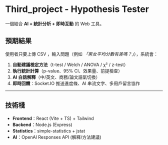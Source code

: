 # Third_project - Hypothesis Tester   
  
一個結合 **AI + 統計分析 + 即時互動** 的 Web 工具。  
## 預期結果  
使用者只要上傳 CSV ，輸入問題（例如 *「男女平均分數有差嗎？」*），系統會：

1. **自動建議檢定方法**（t-test / Welch / ANOVA / χ² / z-test）
2. **執行統計計算**（p-value、95% CI、效果量、前提檢查）
3. **AI 白話解釋**（中/英文、商務/論文語氣切換）
4. **即時回饋**：Socket.IO 推送進度條、AI 串流文字、多用戶留言協作

---
  
##  技術棧
- **Frontend**：React (Vite + TS) + Tailwind
- **Backend**：Node.js (Express)
- **Statistics**：simple-statistics + jstat
- **AI**：OpenAI Responses API (解釋/方法建議)
  






